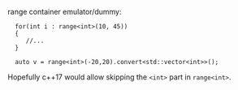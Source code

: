 range container emulator/dummy:

      for(int i : range<int>(10, 45))  
      {
         //...
      }

      auto v = range<int>(-20,20).convert<std::vector<int>>();
      
Hopefully c++17 would allow skipping the `<int>` part in `range<int>`.    
